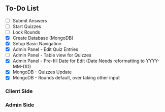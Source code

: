 ## To-Do List
- [ ] Submit Answers
- [ ] Start Quizzes
- [ ] Lock Rounds
- [x] Create Database (MongoDB)
- [x] Setup Basic Navigation
- [x] Admin Panel - Edit Quiz Entries
- [ ] Admin Panel - Table view for Quizzes
- [x] Admin Panel - Pre-fill Date for Edit (Date Needs reformatting to YYYY-MM-DD)
- [x] MongoDB - Quizzes Update
- [x] MongoDB - Rounds default, over taking other input

### Client Side

### Admin Side